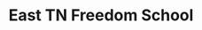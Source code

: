 ---
title: East TN Freedom School
layout: piclay
galleryid: Freedom school
permalink: /freedomschool/
---